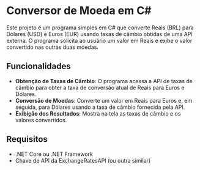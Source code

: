 # Conversor de Moeda em C#

Este projeto é um programa simples em C# que converte Reais (BRL) para Dólares (USD) e Euros (EUR) usando taxas de câmbio obtidas de uma API externa. O programa solicita ao usuário um valor em Reais e exibe o valor convertido nas outras duas moedas.

## Funcionalidades

- **Obtenção de Taxas de Câmbio**: O programa acessa a API de taxas de câmbio para obter a taxa de conversão atual de Reais para Euros e Dólares.
- **Conversão de Moedas**: Converte um valor em Reais para Euros e, em seguida, para Dólares usando a taxa de câmbio fornecida pela API.
- **Exibição dos Resultados**: Mostra na tela as taxas de câmbio e os valores convertidos.

## Requisitos

- .NET Core ou .NET Framework
- Chave de API da ExchangeRatesAPI (ou outra similar)
